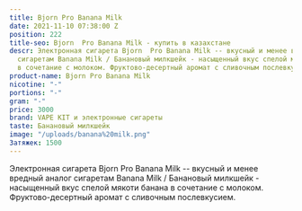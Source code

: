 ```yaml
---
title: Bjorn Pro Banana Milk
date: 2021-11-10 07:38:00 Z
position: 222
title-seo: Bjorn  Pro Banana Milk - купить в казахстане
descr: Электронная сигарета Bjorn  Pro Banana Milk -- вкусный и менее вредный аналог
  сигаретам Banana Milk / Банановый милкшейк - насыщенный вкус спелой мякоти банана
  в сочетание с молоком. Фруктово-десертный аромат с сливочным послевкусием.
product-name: Bjorn Pro Banana Milk
nicotine: "-"
portions: "-"
gram: "-"
price: 3000
brand: VAPE KIT и электронные сигареты
taste: Банановый милкшейк
image: "/uploads/banana%20milk.png"
Затяжек: 1500
---
```


Электронная сигарета Bjorn Pro Banana Milk -- вкусный и менее вредный аналог сигаретам Banana Milk / Банановый милкшейк - насыщенный вкус спелой мякоти банана в сочетание с молоком. Фруктово-десертный аромат с сливочным послевкусием.